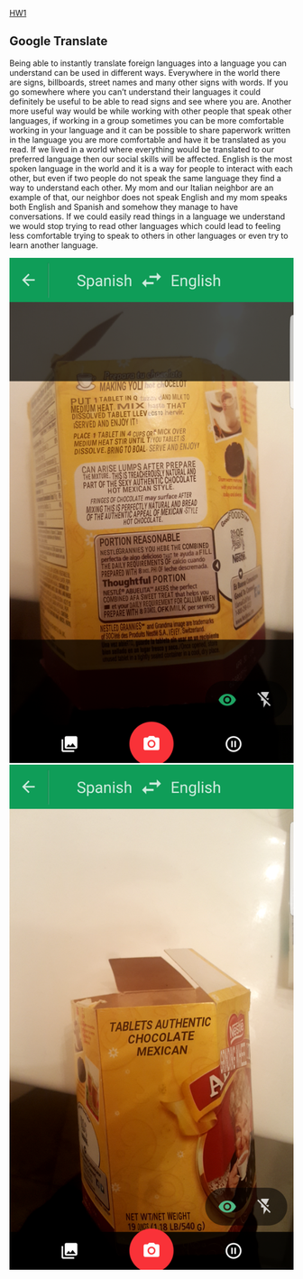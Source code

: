[HW1](ProsCons.md)

## Google Translate

Being able to instantly translate foreign languages into a language you can understand can be used in different ways.   Everywhere in the world there are signs, billboards, street names and many other signs with words.  If you go somewhere where you can’t understand their languages it could definitely be useful to be able to read signs and see where you are.  Another more useful way would be while working with other people that speak other languages, if working in a group sometimes you can be more comfortable working in your language and it can be possible to share paperwork written in the language you are more comfortable and have it be translated as you read.  If we lived in a world where everything would be translated to our preferred language then our social skills will be affected.  English is the most spoken language in the world and it is a way for people to interact with each other, but even if two people do not speak the same language they find a way to understand each other.  My mom and our Italian neighbor are an example of that, our neighbor does not speak English and my mom speaks both English and Spanish and somehow they manage to have conversations.  If we could easily read things in a language we understand we would stop trying to read other languages which could lead to feeling less comfortable trying to speak to others in other languages or even try to learn another language.

![Image](1.jpg) ![Image](2.jpg)



